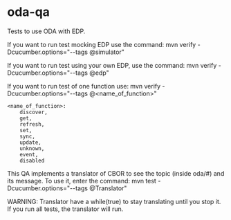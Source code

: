#   oda-qa
Tests to use ODA with EDP.

If you want to run test mocking EDP use the command:
    mvn verify -Dcucumber.options="--tags @simulator"

If you want to run test using your own EDP, use the command:
    mvn verify -Dcucumber.options="--tags @edp"

If you want to run test of one function use:
    mvn verify -Dcucumber.options="--tags @<name_of_function>"

    <name_of_function>:
        discover,
        get,
        refresh,
        set,
        sync,
        update,
        unknown,
        event,
        disabled

This QA implements a translator of CBOR to see the topic (inside oda/#) and its message. To use it, enter the command:
    mvn test -Dcucumber.options="--tags @Translator"

WARNING: Translator have a while(true) to stay translating until you stop it.
            If you run all tests, the translator will run.